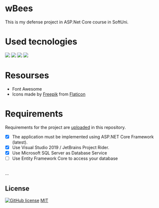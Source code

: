 # wBees 
This is my defense project in ASP.Net Core course in SoftUni.

# Used tecnologies
<img src="https://img.shields.io/badge/c%23%20-%23239120.svg?&style=for-the-badge&logo=c-sharp&logoColor=white"/> <img src="https://img.shields.io/badge/html5%20-%23E34F26.svg?&style=for-the-badge&logo=html5&logoColor=white"/>
<img src="https://img.shields.io/badge/css3%20-%231572B6.svg?&style=for-the-badge&logo=css3&logoColor=white"/>
<img src="https://img.shields.io/badge/bootstrap%20-%23563D7C.svg?&style=for-the-badge&logo=bootstrap&logoColor=white"/>

# Resourses
* Font Awesome <br>
* Icons made by [Freepik](https://www.flaticon.com/authors/freepik) from [Flaticon](https://www.flaticon.com/)

# Requirements
Requirements for the project are [uploaded](https://github.com/TsvetiZlateva/wBees/blob/master/CSharp-ASP-NET-Core-Course-Introduction-Project-Assignment-Date-1.docx) in this repository.
- [x] The application must be implemented using ASP.NET Core Framework (latest).
- [x] Use Visual Studio 2019 / JetBrains Project Rider.
- [x] Use Microsoft SQL Server as Database Service
- [ ] Use Entity Framework Core to access your database
<br>
...

## License
[![GitHub license](https://img.shields.io/github/license/Naereen/StrapDown.js.svg)](https://github.com/Naereen/StrapDown.js/blob/master/LICENSE)
[MIT](https://choosealicense.com/licenses/mit/)










